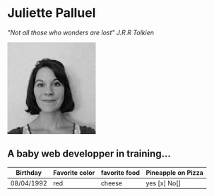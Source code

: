 # Juliette Palluel
*"Not all those who wonders are lost" J.R.R Tolkien*


![photo](https://github.com/JPalluel/markdown-challenge/blob/master/IMG_20200217_120919.jpg)


## A baby web developper in training...</br>

|Birthday         | Favorite color| favorite food| Pineapple on Pizza|
| ----------------|---------------|--------------|-------------------|
| 08/04/1992      | red           | cheese       |yes [x]  No[]      |

